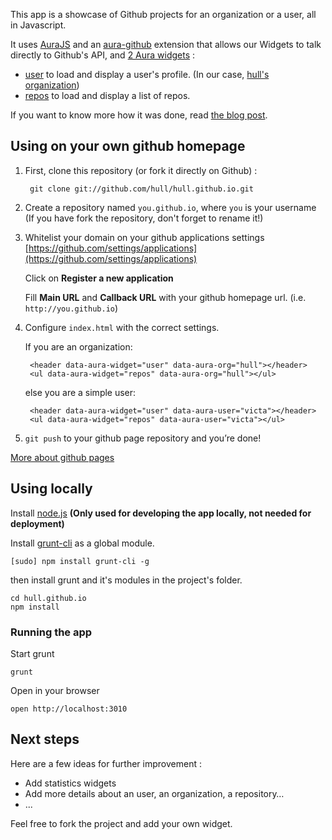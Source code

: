 This app is a showcase of Github projects for an organization or a user, all in Javascript.

It uses [AuraJS](https://github.com/aurajs/aura) and an [aura-github](https://github.com/hull/hull.github.io/blob/master/assets/js/extensions/aura-github.js) extension that allows our Widgets to talk directly to Github's API, and [2 Aura widgets](https://github.com/hull/hull.github.io/tree/master/widgets) : 

* [user](https://github.com/hull/hull.github.io/blob/master/widgets/user/main.js) to load and display a user's profile. (In our case, [hull's organization](https://github.com/hull))
* [repos](https://github.com/hull/hull.github.io/blob/master/widgets/repos/main.js) to load and display a list of repos.

If you want to know more how it was done, read [the blog post](http://blog.hull.io/post/46504817377/how-to-build-your-own-twitter-like-open-source-page).

## Using on your own github homepage

1. First, clone this repository (or fork it directly on Github) :

        git clone git://github.com/hull/hull.github.io.git

2. Create a repository named ``you.github.io``, where ``you`` is your username (If you have fork the repository, don't forget to rename it!)

3. Whitelist your domain on your github applications settings [https://github.com/settings/applications](https://github.com/settings/applications)

   Click on **Register a new application**
   
   Fill **Main URL** and **Callback URL** with your github homepage url. (i.e. ``http://you.github.io``)

4. Configure ```index.html``` with the correct settings.

   If you are an organization:

        <header data-aura-widget="user" data-aura-org="hull"></header> 
        <ul data-aura-widget="repos" data-aura-org="hull"></ul>
    
    else you are a simple user:

        <header data-aura-widget="user" data-aura-user="victa"></header> 
        <ul data-aura-widget="repos" data-aura-user="victa"></ul>

5. ``git push`` to your github page repository and you’re done!


[More about github pages](https://github.com/blog/272-github-pages)

## Using locally

Install [node.js](http://nodejs.org) **(Only used for developing the app locally, not needed for deployment)**

Install [grunt-cli](https://github.com/gruntjs/grunt-cli) as a global module.

    [sudo] npm install grunt-cli -g


then install grunt and it's modules in the project's folder.

    cd hull.github.io
    npm install


### Running the app

Start grunt

    grunt

Open in your browser

    open http://localhost:3010

## Next steps

Here are a few ideas for further improvement :

* Add statistics widgets
* Add more details about an user, an organization, a repository…
* ...

Feel free to fork the project and add your own widget.
